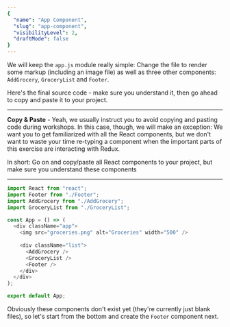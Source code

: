 ```yaml
---
{
  "name": "App Component",
  "slug": "app-component",
  "visibilityLevel": 2,
  "draftMode": false
}
---
```

We will keep the `app.js` module really simple: Change the file to render some markup (including an image file) as well as three other components: `AddGrocery`, `GroceryList` and `Footer`.

Here's the final source code - make sure you understand it, then go ahead to copy and paste it to your project.

---
**Copy & Paste** - Yeah, we usually instruct you to avoid copying and pasting code during workshops. In this case, though, we will make an exception: We want you to get familiarized with all the React components, but we don't want to waste your time re-typing a component when the important parts of this exercise are interacting with Redux.

In short: Go on and copy/paste all React components to your project, but make sure you understand these components

---

```js
import React from "react";
import Footer from "./Footer";
import AddGrocery from "./AddGrocery";
import GroceryList from "./GroceryList";

const App = () => (
  <div className="app">
    <img src="groceries.png" alt="Groceries" width="500" />
    
    <div className="list">
      <AddGrocery />
      <GroceryList />
      <Footer />
    </div>
  </div>
);

export default App;
```

Obviously these components don't exist yet (they're currently just blank files), so let's start from the bottom and create the `Footer` component next.